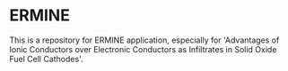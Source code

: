 # ERMINE
This is a repository for ERMINE application, especially for 'Advantages of Ionic Conductors over Electronic Conductors as Infiltrates in Solid Oxide Fuel Cell Cathodes'.
